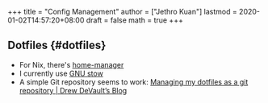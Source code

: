 +++
title = "Config Management"
author = ["Jethro Kuan"]
lastmod = 2020-01-02T14:57:20+08:00
draft = false
math = true
+++

## Dotfiles {#dotfiles}

-   For Nix, there's [home-manager](https://github.com/rycee/home-manager)
-   I currently use [GNU stow](https://www.gnu.org/software/stow/)
-   A simple Git repository seems to work: [Managing my dotfiles as a git repository | Drew DeVault’s Blog](https://drewdevault.com/2019/12/30/dotfiles.html)
